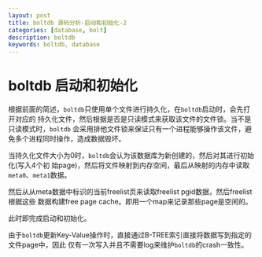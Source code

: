 ```yaml
---
layout: post
title: boltdb 源码分析-启动和初始化-2
categories: [database, bolt]
description: boltdb
keywords: boltdb, database
---
```


# boltdb 启动和初始化
根据前面的简述，`boltdb`只使用单个文件进行持久化，在`boltdb`启动时，会先打开对应的
持久化文件，然后根据是否是只读模式来获取该文件的文件锁。当不是只读模式时，`boltdb`
会采用排他文件锁来保证只有一个进程能够操作该文件，避免多个进程同时操作，造成数据毁坏。

当持久化文件大小为0时，`boltdb`会认为该数据库为新创建的，然后对其进行初始化(写入4个初
始page)，然后将文件映射到内存空间，最后从映射的内存中读取`meta0`、`meta1`数据。

然后从从meta数据中标识的当前freelist页来读取freelist pgid数据，然后freelist根据这些
数据构建free page cache。即用一个map来记录那些page是空闲的。

此时即完成启动和初始化。

由于`boltdb`更新Key-Value操作时，直接通过B-TREE索引直接将数据写到指定的文件page中，因此
仅有一次写入并且不需要log来维护`boltdb`的crash一致性。

